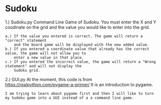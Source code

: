 # Sudoku

1.) Sudoku.py
    Command Line Game of Sudoku. 
    You must enter the X and Y coodinate on the grid
    and the value you would like to enter into the grid.
    
    a.) If the value you entered is correct. The game will return a "correct" statement
        and the board game will be displayed with the new added value.
    b.) If you entered a coordinate value that already has the correct value, the game will not allow you to
        enter a new value in that place.
    c.) If you entered the incorrect value, the game will return a "Wrong statement" and will not display the
        Sudoku grid.

2.) GUI.py
    At the moment, this code is from https://realpython.com/pygame-a-primer/
    It is an introduction to pygame. 
    
    I am trying to learn about pygame first and then I will like to turn my Sudoku game into a GUI instead of a a command line game. 